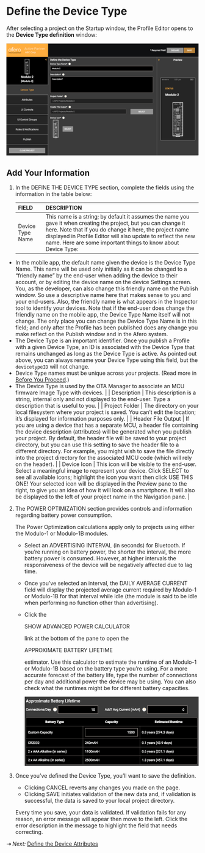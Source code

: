 # Define the Device Type

After selecting a project on the Startup window, the Profile Editor opens to the **Device Type definition** window:

![Device Type Definition Window](img/APE-DefineDvcType.png)

## Add Your Information

1. In the DEFINE THE DEVICE TYPE section, complete the fields using the information in the table below:

   | FIELD              | DESCRIPTION                                                  |
   | :----------------- | :----------------------------------------------------------- |
   | Device Type Name   | This name is a string; by default it assumes the name you gave it when creating the project, but you can change it here. Note that if you do change it here, the project name displayed in Profile Editor will also update to reflect the new name. Here are some important things to know about Device Type:
- In the mobile app, the default name given the device is the Device Type Name. This name will be used only initially as it can be changed to a “friendly name” by the end-user when adding the device to their account, or by editing the device name on the device Settings screen. You, as the developer, can also change this friendly name on the Publish window. So use a descriptive name here that makes sense to you and your end-users. Also, the friendly name is what appears in the Inspector tool to identify your devices.
Note that if the end-user does change the friendly name on the mobile app, the Device Type Name itself will not change. The only place you can change the Device Type Name is in this field; and only after the Profile has been published does any change you make reflect on the Publish window and in the Afero system.
- The Device Type is an important identifier. Once you publish a Profile with a given Device Type, an ID is associated with the Device Type that remains unchanged as long as the Device Type is active. As pointed out above, you can always rename your Device Type using this field, but the `devicetypeID` will not change.
- Device Type names must be unique across your projects. (Read more in [Before You Proceed](../SelectProject#DOC-158).)
- The Device Type is used by the OTA Manager to associate an MCU firmware Image Type with devices. |
   | Description        | This description is a string, internal only and not displayed to the end-user. Type a description that is useful to you. |
   | Project Folder     | The directory on your local filesystem where your project is saved. You can’t edit the location; it’s displayed for information purposes only. |
   | Header File Output | If you are using a device that has a separate MCU, a header file containing the device description (attributes) will be generated when you publish your project. By default, the header file will be saved to your project directory, but you can use this setting to save the header file to a different directory. For example, you might wish to save the file directly into the project directory for the associated MCU code (which will rely on the header). |
   | Device Icon        | This icon will be visible to the end-user. Select a meaningful image to represent your device. Click SELECT to see all available icons; highlight the icon you want then click USE THIS ONE! Your selected icon will be displayed in the Preview pane to the right, to give you an idea of how it will look on a smartphone. It will also be displayed to the left of your project name in the Navigation pane. |

2. The POWER OPTIMIZATION section provides controls and information regarding battery power consumption.

   The Power Optimization calculations apply only to projects using either the Modulo-1 or Modulo-1B modules.

   

   - Select an ADVERTISING INTERVAL (in seconds) for Bluetooth. If you’re running on battery power, the shorter the interval, the more battery power is consumed. However, at higher intervals the responsiveness of the device will be negatively affected due to lag time.

   - Once you’ve selected an interval, the DAILY AVERAGE CURRENT field will display the projected average current required by Modulo-1 or Modulo-1B for that interval while idle (the module is said to be idle when performing no function other than advertising).

   - Click the

      

     SHOW ADVANCED POWER CALCULATOR

      

     link at the bottom of the pane to open the

      

     APPROXIMATE BATTERY LIFETIME

      

     estimator. Use this calculator to estimate the runtime of an Modulo-1 or Modulo-1B based on the battery type you’re using. For a more accurate forecast of the battery life, type the number of connections per day and additional power the device may be using. You can also check what the runtimes might be for different battery capacities.

     ![Approximate Battery Life Calculator](img/APE-ApproxBatteryLife.png)

3. Once you’ve defined the Device Type, you’ll want to save the definition.

   - Clicking CANCEL reverts any changes you made on the page.
   - Clicking SAVE initiates validation of the new data and, if validation is successful, the data is saved to your local project directory.

   Every time you save, your data is validated. If validation fails for any reason, an error message will appear then move to the left. Click the error description in the message to highlight the field that needs correcting.

   

 **&#8674;** *Next:* [Define the Device Attributes](../AttrDef)